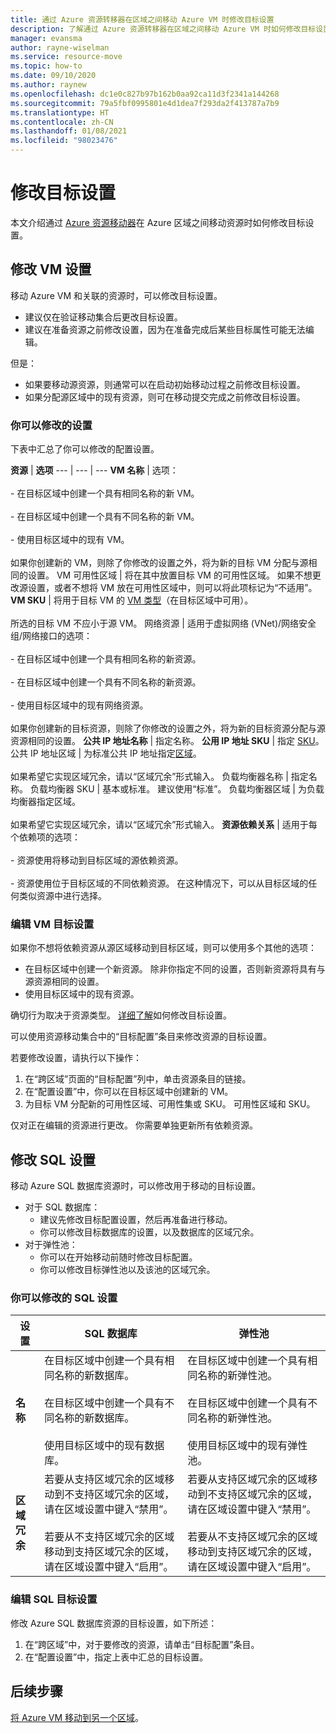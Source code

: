 ```yaml
---
title: 通过 Azure 资源转移器在区域之间移动 Azure VM 时修改目标设置
description: 了解通过 Azure 资源转移器在区域之间移动 Azure VM 时如何修改目标设置
manager: evansma
author: rayne-wiselman
ms.service: resource-move
ms.topic: how-to
ms.date: 09/10/2020
ms.author: raynew
ms.openlocfilehash: dc1e0c827b97b162b0aa92ca11d3f2341a144268
ms.sourcegitcommit: 79a5fbf0995801e4d1dea7f293da2f413787a7b9
ms.translationtype: HT
ms.contentlocale: zh-CN
ms.lasthandoff: 01/08/2021
ms.locfileid: "98023476"
---
```

# <a name="modify-target-settings"></a>修改目标设置

本文介绍通过 [Azure 资源移动器](overview.md)在 Azure 区域之间移动资源时如何修改目标设置。


## <a name="modify-vm-settings"></a>修改 VM 设置

移动 Azure VM 和关联的资源时，可以修改目标设置。 

- 建议仅在验证移动集合后更改目标设置。
- 建议在准备资源之前修改设置，因为在准备完成后某些目标属性可能无法编辑。

但是：
- 如果要移动源资源，则通常可以在启动初始移动过程之前修改目标设置。
- 如果分配源区域中的现有资源，则可在移动提交完成之前修改目标设置。

### <a name="settings-you-can-modify"></a>你可以修改的设置

下表中汇总了你可以修改的配置设置。

**资源** | **选项** 
--- | --- | --- 
**VM 名称** | 选项：<br/><br/> - 在目标区域中创建一个具有相同名称的新 VM。<br/><br/> - 在目标区域中创建一个具有不同名称的新 VM。<br/><br/> - 使用目标区域中的现有 VM。<br/><br/> 如果你创建新的 VM，则除了你修改的设置之外，将为新的目标 VM 分配与源相同的设置。
VM 可用性区域 | 将在其中放置目标 VM 的可用性区域。 如果不想更改源设置，或者不想将 VM 放在可用性区域中，则可以将此项标记为“不适用”。
**VM SKU** | 将用于目标 VM 的 [VM 类型](https://www.azure.cn/pricing/details/virtual-machines/)（在目标区域中可用）。<br/><br/> 所选的目标 VM 不应小于源 VM。
网络资源 | 适用于虚拟网络 (VNet)/网络安全组/网络接口的选项：<br/><br/> - 在目标区域中创建一个具有相同名称的新资源。<br/><br/> - 在目标区域中创建一个具有不同名称的新资源。<br/><br/> - 使用目标区域中的现有网络资源。<br/><br/> 如果你创建新的目标资源，则除了你修改的设置之外，将为新的目标资源分配与源资源相同的设置。
**公共 IP 地址名称** | 指定名称。
**公用 IP 地址 SKU** | 指定 [SKU](../virtual-network/public-ip-addresses.md#sku)。
公共 IP 地址区域 | 为标准公共 IP 地址指定[区域](../virtual-network/public-ip-addresses.md#standard)。<br/><br/> 如果希望它实现区域冗余，请以“区域冗余”形式输入。
负载均衡器名称 | 指定名称。
负载均衡器 SKU | 基本或标准。 建议使用“标准”。
负载均衡器区域 | 为负载均衡器指定区域。 <br/><br/> 如果希望它实现区域冗余，请以“区域冗余”形式输入。
**资源依赖关系** | 适用于每个依赖项的选项：<br/><br/>- 资源使用将移动到目标区域的源依赖资源。<br/><br/> - 资源使用位于目标区域的不同依赖资源。 在这种情况下，可以从目标区域的任何类似资源中进行选择。

### <a name="edit-vm-target-settings"></a>编辑 VM 目标设置

如果你不想将依赖资源从源区域移动到目标区域，则可以使用多个其他的选项：

- 在目标区域中创建一个新资源。 除非你指定不同的设置，否则新资源将具有与源资源相同的设置。
- 使用目标区域中的现有资源。

确切行为取决于资源类型。 [详细了解](modify-target-settings.md)如何修改目标设置。

可以使用资源移动集合中的“目标配置”条目来修改资源的目标设置。 

若要修改设置，请执行以下操作： 

1. 在“跨区域”页面的“目标配置”列中，单击资源条目的链接。
2. 在“配置设置”中，你可以在目标区域中创建新的 VM。
3. 为目标 VM 分配新的可用性区域、可用性集或 SKU。 可用性区域和 SKU。

仅对正在编辑的资源进行更改。 你需要单独更新所有依赖资源。


## <a name="modify-sql-settings"></a>修改 SQL 设置

移动 Azure SQL 数据库资源时，可以修改用于移动的目标设置。 

- 对于 SQL 数据库：
    - 建议先修改目标配置设置，然后再准备进行移动。
    - 你可以修改目标数据库的设置，以及数据库的区域冗余。
- 对于弹性池：
    -  你可以在开始移动前随时修改目标配置。
    - 你可以修改目标弹性池以及该池的区域冗余。 

### <a name="sql-settings-you-can-modify"></a>你可以修改的 SQL 设置

**设置** | SQL 数据库 | **弹性池**
--- | --- | ---
**名称** | 在目标区域中创建一个具有相同名称的新数据库。<br/><br/> 在目标区域中创建一个具有不同名称的新数据库。<br/><br/> 使用目标区域中的现有数据库。 | 在目标区域中创建一个具有相同名称的新弹性池。<br/><br/> 在目标区域中创建一个具有不同名称的新弹性池。<br/><br/> 使用目标区域中的现有弹性池。
**区域冗余** | 若要从支持区域冗余的区域移动到不支持区域冗余的区域，请在区域设置中键入“禁用”。<br/><br/> 若要从不支持区域冗余的区域移动到支持区域冗余的区域，请在区域设置中键入“启用”。 | 若要从支持区域冗余的区域移动到不支持区域冗余的区域，请在区域设置中键入“禁用”。<br/><br/> 若要从不支持区域冗余的区域移动到支持区域冗余的区域，请在区域设置中键入“启用”。

### <a name="edit-sql-target-settings"></a>编辑 SQL 目标设置

修改 Azure SQL 数据库资源的目标设置，如下所述： 

1. 在“跨区域”中，对于要修改的资源，请单击“目标配置”条目。
2. 在“配置设置”中，指定上表中汇总的目标设置。

## <a name="next-steps"></a>后续步骤

[将 Azure VM 移动到另一个区域](tutorial-move-region-virtual-machines.md)。